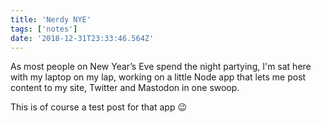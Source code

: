```yaml
---
title: 'Nerdy NYE'
tags: ['notes'] 
date: '2018-12-31T23:33:46.564Z'
---
```

As most people on New Year’s Eve spend the night partying, I'm sat here with my laptop on my lap, working on a little Node app that lets me post content to my site, Twitter and Mastodon in one swoop.

This is of course a test post for that app 😉